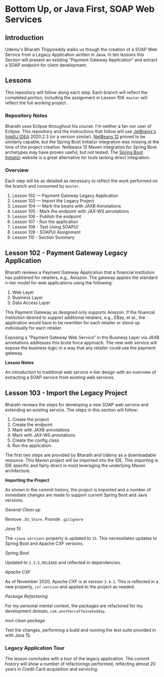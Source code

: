# Bottom Up, or Java First, SOAP Web Services

## Introduction

Udemy's Bharath Thippireddy walks us though the creation of a SOAP Web Service from a Legacy Application written in Java. In ten lessons this Section will present an existing "Payment Gateway Application" and extract a SOAP endpoint for client development.

## Lessons

This repository will follow along each step. Each branch will reflect the completed portion, including the assignment in
Lesson 109. `master` will reflect the full working project.

### Repository Notes

Bharath uses Eclipse throughout his course. I'm neither a fan nor user of Eclipse. This repository and the instructions 
that follow will use [JetBrains's IntelliJ IDEA](https://www.jetbrains.com/idea/download/) 2020.2.3 (or a version similar). 
[NetBeans 12](https://netbeans.apache.org/download/nb120/nb120.html) proved to be similarly capable, but the Spring Boot
Initializr integration was missing at the time of the project creation. Netbeans 12 Maven integration for Spring Boot 
archetypes may have proven useful, but not tested. The [Spring Boot Initializr](https://start.spring.io/) website is a 
great alternative for tools lacking direct integration.

### Overview

Each step will be as detailed as necessary to reflect the work performed on the branch and consumed by `master`.

1. Lesson 102 — Payment Gateway Legacy Application
1. Lesson 103 — Import the Legacy Project
1. Lesson 104 — Mark the beans with JAXB Annotations
1. Lesson 105 - Mark the endpoint with JAX-WS annotations 
1. Lesson 106 - Publish the endpoint
1. Lesson 107 - Run the application
1. Lesson 108 - Test Using SOAPUI
1. Lesson 109 - SOAPUI Assignment
1. Lesson 110 - Section Summary

## Lesson 102 - Payment Gateway Legacy Application

Bharath reviews a Payment Gateway Application that a financial institution has published for retailers, e.g., Amazon. The gateway applies the standard n-tier model for web applications using the following:

1. Web Layer
1. Business Layer
1. Data Access Layer

This Payment Gateway as designed only supports Amazon. If the financial institution desired to support additional retailers, e.g., EBay, et al., the application would have to be rewritten for each retailer or stood up individually for each retailer.

Exposing a "Payment Gateway Web Service" in the Business Layer via JAXB annotations addresses this brute force approach. The new web service will expose the business logic in a way that any retailer could use the payment gateway.

**Lesson Notes**

An introduction to traditional web service n-tier design with an overview of extracting a SOAP service from existing web services.

## Lesson 103 - Import the Legacy Project

Bharath reviews the steps for developing a new SOAP web service and extending an existing service. The steps in this section will follow:

1. Create the project
1. Create the endpoint
1. Mark with JAXB annotations
1. Mark with JAX-WS annotations
1. Create the config class
1. Run the application

The first two steps are provided by Bharath and Udemy as a downloadable resource. This Maven project will be imported into the IDE. This importing is IDE specific and fairly direct in most leveraging the underlying Maven architecture.

**Importing the Project**

As shown in the commit history, the project is imported and a number of immediate changes are made to support current Spring Boot and Java versions.

*General Clean up*

Remove `.DS_Store`. Provide `.gitignore` 

*Java 15*

The `<java.version>` property is updated to `15`. This necessitates updates to Spring Boot and Apache CXF versions.

*Spring Boot*

Updated to `2.3.5.RELEASE` and reflected in dependencies.

*Apache CXF*

As of November 2020, Apache CXF is at version `3.4.1`. This is reflected in a new property, `cxf.version` and applied to the project as needed.

*Package Refactoring*

For my personal mental context, the packages are refactored for my development domain, `com.anothercaffeinatedday`.

*mvn clean package*

Test the changes, performing a build and running the test suite provided in with Java 15.

### Legacy Application Tour

The lesson concludes with a tour of the legacy application. The commit history will show a number of refactorings performed, reflecting almost 20 years in Credit Card acquisition and servicing.

 


